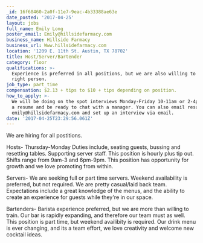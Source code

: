 ```yaml
---
_id: 16f68460-2a0f-11e7-9eac-4b33388ae63e
date_posted: '2017-04-25'
layout: jobs
full_name: Emily Long
poster_email: Emily@hillsidefarmacy.com
business_name: Hillside Farmacy
business_url: Www.hillsidefarmacy.com
location: '1209 E. 11th St. Austin, TX 78702'
title: Host/Server/Bartender
category: floor
qualifications: >-
  Experience is preferred in all positions, but we are also willing to train the
  right person.
job_type: part_time
compensation: $2.13 + tips to $10 + tips depending on position.
how_to_apply: >-
  We will be doing on the spot interviews Monday-Friday 10-11am or 2-4pm. Bring
  a resume and be ready to chat with a manager. You can also email resumes to
  emily@hillsidefarmacy.com and set up an interview via email.
date: '2017-04-25T23:29:56.061Z'
---
```

We are hiring for all postitions.

Hosts- Thursday-Monday Duties include, seating guests, bussing and resetting tables. Supporting server staff. This position is hourly plus tip out. Shifts range from 9am-3 and 6pm-9pm. This position has opportunity for growth and we love promoting from within. 

Servers- We are seeking full or part time servers. Weekend availability is preferred, but not required. We are pretty casual/laid back team. Expectations include a great knowledge of the menus, and the ability to create an experience for guests while they're in our space. 

Bartenders- Barista experience preferred, but we are more than willing to train. Our bar is rapidly expanding, and therefore our team must as well. This position is part time, but weekend availibity is required. Our drink menu is ever changing, and its a team effort, we love creativity and welcome new cocktail ideas.
